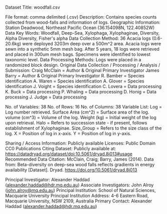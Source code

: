 Dataset Title: woodfall.csv

File format: comma delimited (.csv)
Description: 
  Contains species counts collected from wood-falls and information of logs. 
Geographic Information:
  Station Deadwood, Northeast Pacific Ocean (36.154098N, 122.40852W)
Data Key Words:
  Woodfall, Deep-Sea, Xylophaga, Xylophaginae, Diversity, Alpha Diversity, 
  Fisher's alpha
Data Collection Method:
  36 Acacia logs (0.6-20.6kg) were deployed 3203m deep over a 500m^2 area. Acacia logs
  were sewn into a synthetic 5mm mesh bag. After 5 years, 18 logs were retrieved and 
  placed in 300um mesh bags. Specimens were identified to lowest taxonomic level. 
Data Processing Methods:
  Logs were placed in a randomized block design. 
Original Data Collection / Processing / Analysis / Submission:
  Craig McClain = Author & Original Primary Investigator
  James Barry = Author & Original Primary Investigator
  R. Bamber = Species identification
  A. Waren = Species identification 
  A. Glover = Species identification
  J. Voight = Species identification
  C. Lovera = Data processing
  K. Buck = Data processing
  P. Whaling = Data processing
  D. Honig = Data processing
  J. Judge = Data processing
  
No. of Variables: 38
No. of Rows: 16 
No. of Columns: 38
Variable List:
  Log = Log number retrieved. 
  Surface Area (cm^2) = Surface area of the log. 
  volume (cm^3) = Volume of the log. 
  Weight (kg) = Initial weight of the log upon retrieval.
  Halo = Refers to succession state - if present, follows establishment of Xylophaginae. 
  Size_Group = Refers to the size class of the log. 
  X = Position of log in x-axis.
  Y = Position of log in y-axis. 

Sharing / Access Information: Publicly available
Licenses: Public Domain CC0
Publications Citing Dataset:
Publicly available at:
  https://datadryad.org/dataset/doi:10.5061/dryad.8j013#usage
Recommended Data Citation:
  McClain, Craig; Barry, James (2014). Data from: Beta-diversity on deep-sea wood falls reflects gradients in energy availability [Dataset]. Dryad. https://doi.org/10.5061/dryad.8j013

Principal Investigator: 
  Alexander Haddad (alexander.haddad@hdr.mq.edu.au)
Associate Investigators: 
  John Alroy (john.alroy@mq.edu.au)
Principal Institution: 
  School of Natural Sciences, Macquarie University
Principal Institution Address: 
  4-6 Eastern Road, Macquarie University, NSW 2109, Australia
Primary Contact: 
  Alexander Haddad (alexander.haddad@hdr.mq.edu.au)


